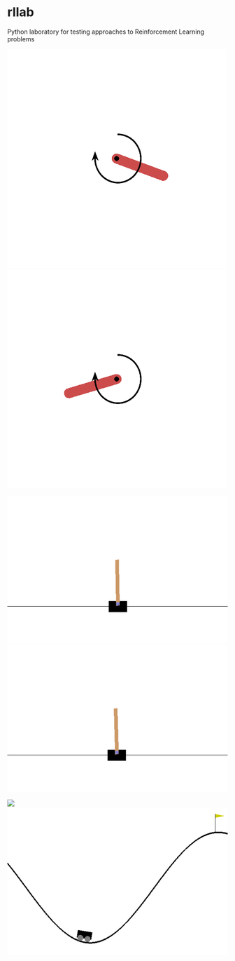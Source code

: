 # rllab
Python laboratory for testing approaches to Reinforcement Learning problems

![](./Demos/Pendulum-v0_random.gif) ![](./Demos/Pendulum-v0.gif)

![](./Demos/CartPole-v0_random.gif) ![](./Demos/CartPole-v0.gif)

![](./Demos/MountainCar-v0_random.gif) ![](./Demos/MountainCar-v0.gif)
